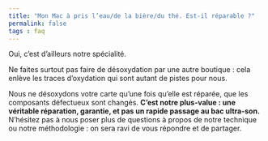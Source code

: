 ```yaml
---
title: "Mon Mac à pris l’eau/de la bière/du thé. Est-il réparable ?"
permalink: false
tags : faq
---
```


Oui, c’est d’ailleurs notre spécialité.

Ne faites surtout pas faire de désoxydation par une autre boutique : cela enlève les traces d’oxydation qui sont autant de pistes pour nous.

Nous ne désoxydons votre carte qu’une fois qu’elle est réparée, que les composants défectueux sont changés. **C’est notre plus-value : une véritable réparation, garantie, et pas un rapide passage au bac ultra-son.** N’hésitez pas à nous poser plus de questions à propos de notre technique ou notre méthodologie : on sera ravi de vous répondre et de partager.